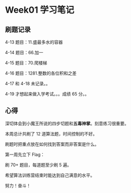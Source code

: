 # Week01 学习笔记
## 刷题记录

4-13
题目：11.盛最多水的容器

4-14
题目：66.加一

4-15
题目：70.爬楼梯

4-16
题目：1281.整数的各位积和之差

4-17 和 4-18 未记录。。

4-19 才想起来做入学考试。。。成绩 65 分。。



## 心得

深切体会到小魔王所说的四步切题和**五毒神掌**。刻意练习很重要。

本周总计共刷了 12 道算法题，时间控制的不好。

刷题时把重点放在如何找到答案而非答案是什么。



第一周先立下 Flag：

刷 70+ 题目，每道题至少刷 5 遍。

希望算法训练营结束时能达到自己满意的水平。

努力！奋斗！